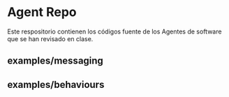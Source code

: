 # Agent Repo 

Este respositorio contienen los códigos fuente de los Agentes de software que se han revisado en clase.

## examples/messaging

## examples/behaviours
